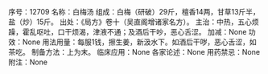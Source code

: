 序号：12709
名称：白梅汤
组成：白梅（研破）29斤，檀香14两，甘草13斤半，盐（炒）15斤。
出处：《局方》卷十（吴直阁增诸家名方）。
主治：中热，五心烦躁，霍乱呕吐，口干烦渴，津液不通；及酒后干吵，恶心舌涩。
加减：None
功效：None
用法用量：每服1钱，擦生姜，新汲水下。如酒后干哕，恶心舌涩，如茶吃。
制备方法：上为末。
临床应用：None
各家论述：None
用药禁忌：None
附注：None
